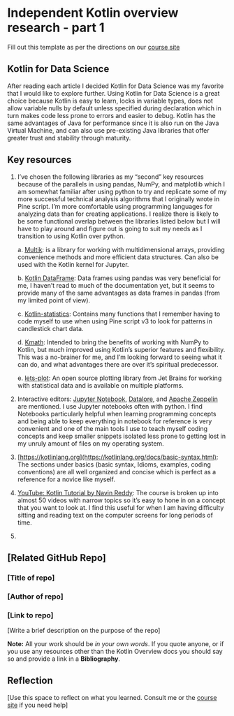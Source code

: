 # Independent Kotlin overview research - part 1
Fill out this template as per the directions on our [course site](https://ash-teach.github.io/dgl-204/#/dgl204-2022fa/week-01#assignments)

## Kotlin for Data Science
After reading each article I decided Kotlin for Data Science was my favorite that I would like to explore further. Using Kotlin for Data Science is a great choice because Kotlin is easy to learn, locks in variable types, does not allow variable nulls by default unless specified during declaration which in turn makes code less prone to errors and easier to debug. Kotlin has the same advantages of Java for performance since it is also run on the Java Virtual Machine, and can also use pre-existing Java libraries that offer greater trust and stability through maturity.

## Key resources
1. I’ve chosen the following libraries as my “second” key resources because of the parallels in using pandas, NumPy, and matplotlib which I am somewhat familiar after using python to try and replicate some of my more successful technical analysis algorithms that I originally wrote in Pine script. I’m more comfortable using programming languages for analyzing data than for creating applications. I realize there is likely to be some functional overlap between the libraries listed below but I will have to play around and figure out is going to suit my needs as I transition to using Kotlin over python.
    
      a.  [Multik](https://github.com/Kotlin/multik): is a library for working with multidimensional arrays, providing convenience methods and more               efficient data structures. Can also be used with the Kotlin kernel for Jupyter.
      
      b. [Kotlin DataFrame](https://github.com/Kotlin/dataframe): Data frames using pandas was very beneficial for me, I haven’t read to much of the                documentation yet, but it seems to provide many of the same advantages as data frames in pandas (from my limited point of view). 
      
      c. [Kotlin-statistics](https://github.com/thomasnield/kotlin-statistics): Contains many functions that I remember having to code myself to use when       using Pine script v3 to look for patterns in candlestick chart data. 
      
      d. [Kmath](https://github.com/SciProgCentre/kmath): Intended to bring the benefits of working with NumPy to Kotlin, but much improved using Kotlin’s          superior features and flexibility.  This was a no-brainer for me, and I’m looking forward to seeing what it can do, and what advantages there are           over it’s spiritual predecessor.
      
      e. [lets-plot](https://github.com/JetBrains/lets-plot): An open source plotting library from Jet Brains for working with statistical data and is available on multiple platforms. 
      
      
2. Interactive editors: [Jupyter Notebook](https://jupyter.org/), [Datalore](http://jetbrains.com/datalore?_gl=1*lrzaxd*_ga*MTkyMzIwNDA0OC4xNjYzMzQ1MTYw*_ga_9J976DJZ68*MTY2MzQ2Nzk5MC43LjEuMTY2MzQ3MDU4OC42MC4wLjA.&_ga=2.42794466.631111152.1663345160-1923204048.1663345160), and [Apache Zeppelin](https://zeppelin.apache.org/) are mentioned. I use Jupyter notebooks often with python. I find Notebooks particularly helpful when learning programming concepts and being able to keep everything in notebook for reference is very convenient and one of the main tools I use to teach myself coding concepts and keep smaller snippets isolated less prone to getting lost in my unruly amount of files on my operating system.

3. [https://kotlinlang.org](https://kotlinlang.org/docs/basic-syntax.html): The sections under basics (basic syntax, Idioms, examples, coding conventions) are all well organized and concise which is perfect as a reference for a novice like myself.

4. [YouTube: Kotlin Tutorial by Navin Reddy](https://www.youtube.com/playlist?list=PLsyeobzWxl7rooJFZhc3qPLwVROovGCfh): The course is broken up into almost 50 videos with narrow topics so it’s easy to hone in on a concept that you want to look at. I find this useful for when I am having difficulty sitting and reading text on the computer screens for long periods of time.

5. 

## \[Related GitHub Repo\]
### \[Title of repo\]
### \[Author of repo\]
### \[Link to repo\]

\[Write a brief description on the purpose of the repo\]

**Note:** All your work should be *in your own words*. If you quote anyone, or if you use any resources other than the Kotlin Overview docs you should say so and provide a link in a **Bibliography**.

## Reflection
\[Use this space to reflect on what you learned. Consult me or the [course site](https://ash-teach.github.io/dgl-204/#/dgl204-2022fa/week-01#assignments) if you need help\]
